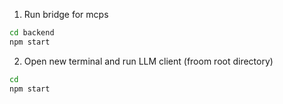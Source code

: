 1. Run bridge for mcps
```bash
cd backend
npm start
```

2. Open new terminal and run LLM client (froom root directory)
```bash
cd
npm start
```
